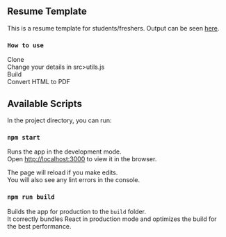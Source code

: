 ## Resume Template

This is a resume template for students/freshers. Output can be seen <a href="https://akv369-resume.netlify.app/">here</a>.

### `How to use`

Clone</br>
Change your details in src>utils.js</br>
Build</br>
Convert HTML to PDF

## Available Scripts

In the project directory, you can run:

### `npm start`

Runs the app in the development mode.\
Open [http://localhost:3000](http://localhost:3000) to view it in the browser.

The page will reload if you make edits.\
You will also see any lint errors in the console.

### `npm run build`

Builds the app for production to the `build` folder.\
It correctly bundles React in production mode and optimizes the build for the best performance.
